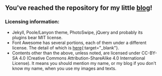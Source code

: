 ## You've reached the repository for my little [blog](https://nicholaelaw.github.io/)!

### Licensing information:

- Jekyll, Poole/Lanyon theme, PhotoSwipe, jQuery and probably its plugins bear MIT license.
- Font Awesome has several portions, each of them under a different license. The detail of which is [here](http://fortawesome.github.io/Font-Awesome/license/){:target="_blank"}.
- Contents other than the above, unless noted, are licensed under CC-BY-SA 4.0 (Creative Commons Attribution-ShareAlike 4.0 International License). It means you should mention my name, or my blog if you don't know my name, when you use my images and texts. 